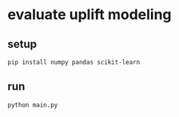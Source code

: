 # evaluate uplift modeling

## setup

```shell
pip install numpy pandas scikit-learn
```

## run

```shell
python main.py
```

